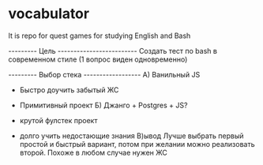 # vocabulator
It is repo for quest games for studying English and Bash

--------- Цель -------------------------
Создать тест по bash в современном стиле (1 вопрос виден одновременно)

--------- Выбор стека ------------------
А) Ванильный JS
+ Быстро доучить забытый ЖС
- Примитивный проект
Б) Джанго + Postgres + JS?
+ крутой фулстек проект
- долго учить недостающие знания
В)ывод Лучше выбрать первый простой и быстрый вариант, потом при желании можно реализовать второй. Похоже в любом случае нужен ЖС
